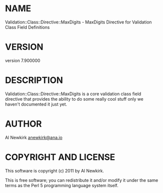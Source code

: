 # NAME

Validation::Class::Directive::MaxDigits - MaxDigits Directive for Validation Class Field Definitions

# VERSION

version 7.900000

# DESCRIPTION

Validation::Class::Directive::MaxDigits is a core validation class field directive
that provides the ability to do some really cool stuff only we haven't
documented it just yet.

# AUTHOR

Al Newkirk <anewkirk@ana.io>

# COPYRIGHT AND LICENSE

This software is copyright (c) 2011 by Al Newkirk.

This is free software; you can redistribute it and/or modify it under
the same terms as the Perl 5 programming language system itself.
